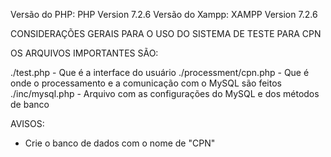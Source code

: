 Versão do PHP: PHP Version 7.2.6
Versão do Xampp: XAMPP Version 7.2.6


CONSIDERAÇÕES GERAIS PARA O USO DO SISTEMA DE TESTE PARA CPN

OS ARQUIVOS IMPORTANTES SÃO:

./test.php                      - Que é a interface do usuário
./processment/cpn.php           - Que é onde o processamento e a comunicação com o MySQL são feitos
./inc/mysql.php                 - Arquivo com as configurações do MySQL e dos métodos de banco


AVISOS:

- Crie o banco de dados com o nome de "CPN"